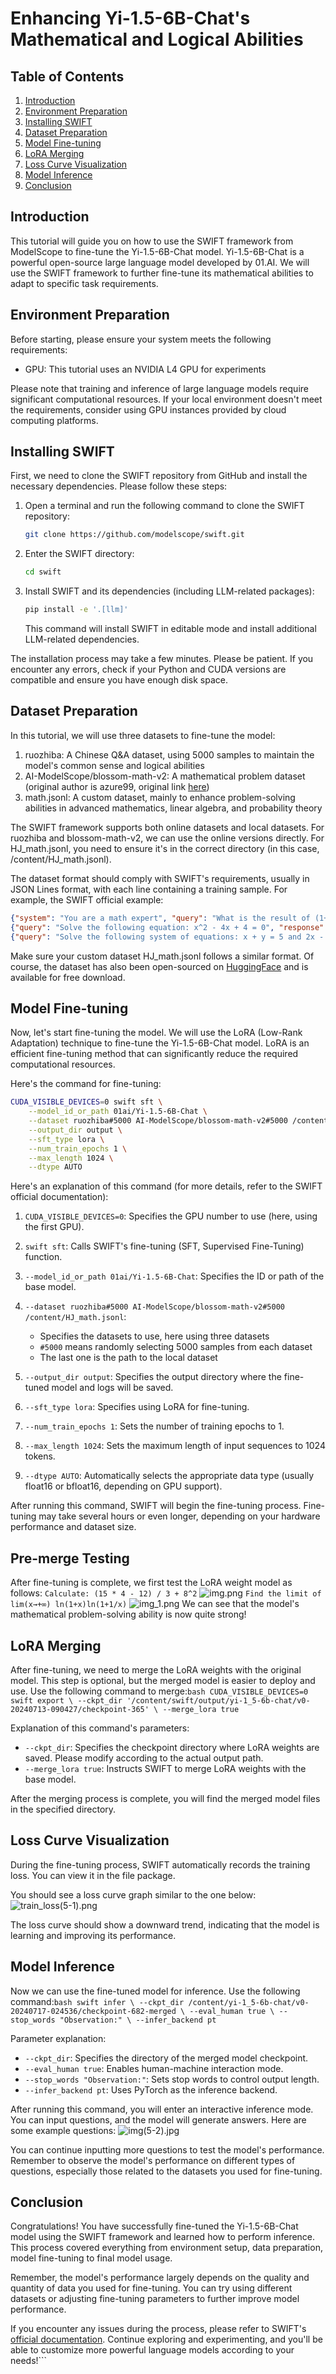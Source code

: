 # Enhancing Yi-1.5-6B-Chat's Mathematical and Logical Abilities

## Table of Contents
1. [Introduction](#introduction)
2. [Environment Preparation](#environment-preparation)
3. [Installing SWIFT](#installing-swift)
4. [Dataset Preparation](#dataset-preparation)
5. [Model Fine-tuning](#model-fine-tuning)
6. [LoRA Merging](#lora-merging)
7. [Loss Curve Visualization](#loss-curve-visualization)
8. [Model Inference](#model-inference)
9. [Conclusion](#conclusion)

## Introduction

This tutorial will guide you on how to use the SWIFT framework from ModelScope to fine-tune the Yi-1.5-6B-Chat model. Yi-1.5-6B-Chat is a powerful open-source large language model developed by 01.AI. We will use the SWIFT framework to further fine-tune its mathematical abilities to adapt to specific task requirements.

## Environment Preparation

Before starting, please ensure your system meets the following requirements:
- GPU: This tutorial uses an NVIDIA L4 GPU for experiments

Please note that training and inference of large language models require significant computational resources. If your local environment doesn't meet the requirements, consider using GPU instances provided by cloud computing platforms.

## Installing SWIFT

First, we need to clone the SWIFT repository from GitHub and install the necessary dependencies. Please follow these steps:

1. Open a terminal and run the following command to clone the SWIFT repository:

   ```bash
   git clone https://github.com/modelscope/swift.git
   ```

2. Enter the SWIFT directory:

   ```bash
   cd swift
   ```

3. Install SWIFT and its dependencies (including LLM-related packages):

   ```bash
   pip install -e '.[llm]'
   ```

   This command will install SWIFT in editable mode and install additional LLM-related dependencies.

The installation process may take a few minutes. Please be patient. If you encounter any errors, check if your Python and CUDA versions are compatible and ensure you have enough disk space.

## Dataset Preparation

In this tutorial, we will use three datasets to fine-tune the model:

1. ruozhiba: A Chinese Q&A dataset, using 5000 samples to maintain the model's common sense and logical abilities
2. AI-ModelScope/blossom-math-v2: A mathematical problem dataset (original author is azure99, original link [here](https://huggingface.co/datasets/Azure99/blossom-math-v2))
3. math.jsonl: A custom dataset, mainly to enhance problem-solving abilities in advanced mathematics, linear algebra, and probability theory

The SWIFT framework supports both online datasets and local datasets. For ruozhiba and blossom-math-v2, we can use the online versions directly. For HJ_math.jsonl, you need to ensure it's in the correct directory (in this case, /content/HJ_math.jsonl).

The dataset format should comply with SWIFT's requirements, usually in JSON Lines format, with each line containing a training sample. For example, the SWIFT official example:

```json
{"system": "You are a math expert", "query": "What is the result of (1+3)*10+99?", "response": "First, calculate 1+3=4, then 4*10=40, finally 40+99=139, so the result is 139"}
{"query": "Solve the following equation: x^2 - 4x + 4 = 0", "response": "The solution to the equation x^2 - 4x + 4 = 0 is x = 2 (double root)."}
{"query": "Solve the following system of equations: x + y = 5 and 2x - y = 1", "response": "Solving this system of equations, we get x = 2, y = 3."}
```

Make sure your custom dataset HJ_math.jsonl follows a similar format. Of course, the dataset has also been open-sourced on [HuggingFace](https://huggingface.co/datasets/haijian06/Advanced-Math) and is available for free download.

## Model Fine-tuning

Now, let's start fine-tuning the model. We will use the LoRA (Low-Rank Adaptation) technique to fine-tune the Yi-1.5-6B-Chat model. LoRA is an efficient fine-tuning method that can significantly reduce the required computational resources.

Here's the command for fine-tuning:

```bash
CUDA_VISIBLE_DEVICES=0 swift sft \
    --model_id_or_path 01ai/Yi-1.5-6B-Chat \
    --dataset ruozhiba#5000 AI-ModelScope/blossom-math-v2#5000 /content/HJ_math.jsonl \
    --output_dir output \
    --sft_type lora \
    --num_train_epochs 1 \
    --max_length 1024 \
    --dtype AUTO
```

Here's an explanation of this command (for more details, refer to the SWIFT official documentation):

1. `CUDA_VISIBLE_DEVICES=0`: Specifies the GPU number to use (here, using the first GPU).

2. `swift sft`: Calls SWIFT's fine-tuning (SFT, Supervised Fine-Tuning) function.

3. `--model_id_or_path 01ai/Yi-1.5-6B-Chat`: Specifies the ID or path of the base model.

4. `--dataset ruozhiba#5000 AI-ModelScope/blossom-math-v2#5000 /content/HJ_math.jsonl`:
   - Specifies the datasets to use, here using three datasets
   - `#5000` means randomly selecting 5000 samples from each dataset
   - The last one is the path to the local dataset

5. `--output_dir output`: Specifies the output directory where the fine-tuned model and logs will be saved.

6. `--sft_type lora`: Specifies using LoRA for fine-tuning.

7. `--num_train_epochs 1`: Sets the number of training epochs to 1.

8. `--max_length 1024`: Sets the maximum length of input sequences to 1024 tokens.

9. `--dtype AUTO`: Automatically selects the appropriate data type (usually float16 or bfloat16, depending on GPU support).

After running this command, SWIFT will begin the fine-tuning process. Fine-tuning may take several hours or even longer, depending on your hardware performance and dataset size.

## Pre-merge Testing

After fine-tuning is complete, we first test the LoRA weight model as follows:
```Calculate: (15 * 4 - 12) / 3 + 8^2```
![img.png](assets/5/img(5-1).png)
```Find the limit of lim(x→+∞) ln(1+x)ln(1+1/x)```
![img_1.png](assets/5/img(5-3).png)
We can see that the model's mathematical problem-solving ability is now quite strong!

## LoRA Merging

After fine-tuning, we need to merge the LoRA weights with the original model. This step is optional, but the merged model is easier to deploy and use. Use the following command to merge:```bash
CUDA_VISIBLE_DEVICES=0 swift export \
    --ckpt_dir '/content/swift/output/yi-1_5-6b-chat/v0-20240713-090427/checkpoint-365' \
    --merge_lora true```

Explanation of this command's parameters:

- `--ckpt_dir`: Specifies the checkpoint directory where LoRA weights are saved. Please modify according to the actual output path.
- `--merge_lora true`: Instructs SWIFT to merge LoRA weights with the base model.

After the merging process is complete, you will find the merged model files in the specified directory.

## Loss Curve Visualization

During the fine-tuning process, SWIFT automatically records the training loss. You can view it in the file package.

You should see a loss curve graph similar to the one below:
![train_loss(5-1).png](assets/5/img(5-4).png)

The loss curve should show a downward trend, indicating that the model is learning and improving its performance.

## Model Inference

Now we can use the fine-tuned model for inference. Use the following command:```bash
swift infer \
    --ckpt_dir /content/yi-1_5-6b-chat/v0-20240717-024536/checkpoint-682-merged \
    --eval_human true \
    --stop_words "Observation:" \
    --infer_backend pt```

Parameter explanation:
- `--ckpt_dir`: Specifies the directory of the merged model checkpoint.
- `--eval_human true`: Enables human-machine interaction mode.
- `--stop_words "Observation:"`: Sets stop words to control output length.
- `--infer_backend pt`: Uses PyTorch as the inference backend.

After running this command, you will enter an interactive inference mode. You can input questions, and the model will generate answers. Here are some example questions:
![img(5-2).jpg](assets/5/img(5-2).jpg)

You can continue inputting more questions to test the model's performance. Remember to observe the model's performance on different types of questions, especially those related to the datasets you used for fine-tuning.

## Conclusion

Congratulations! You have successfully fine-tuned the Yi-1.5-6B-Chat model using the SWIFT framework and learned how to perform inference. This process covered everything from environment setup, data preparation, model fine-tuning to final model usage.

Remember, the model's performance largely depends on the quality and quantity of data you used for fine-tuning. You can try using different datasets or adjusting fine-tuning parameters to further improve model performance.

If you encounter any issues during the process, please refer to SWIFT's [official documentation](https://github.com/modelscope/swift/). Continue exploring and experimenting, and you'll be able to customize more powerful language models according to your needs!```
